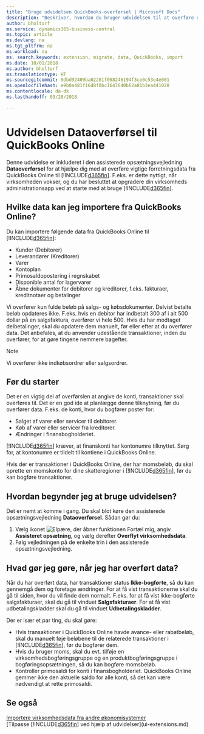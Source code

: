 ```yaml
---
title: "Bruge udvidelsen QuickBooks-overførsel | Microsoft Docs"
description: "Beskriver, hvordan du bruger udvidelsen til at overføre debitorer, kreditorer, varer og konti fra QuickBooks Online til Business Central."
author: bholtorf
ms.service: dynamics365-business-central
ms.topic: article
ms.devlang: na
ms.tgt_pltfrm: na
ms.workload: na
ms. search.keywords: extension, migrate, data, QuickBooks, import
ms.date: 10/01/2018
ms.author: bholtorf
ms.translationtype: HT
ms.sourcegitcommit: 9dbd92409ba02281f008246194f3ce0c53e4e001
ms.openlocfilehash: e9b0a481f16d8f0bc1647640b62a81b3ea441028
ms.contentlocale: da-dk
ms.lasthandoff: 09/28/2018

---
```


# <a name="the-quickbooks-online-data-migration-extension"></a>Udvidelsen Dataoverførsel til QuickBooks Online
Denne udvidelse er inkluderet i den assisterede opsætningsvejledning **Dataoverførsel** for at hjælpe dig med at overføre vigtige forretningsdata fra QuickBooks Online til [!INCLUDE[d365fin](includes/d365fin_md.md)]. F.eks. er dette nyttigt, når virksomheden vokser, og du har besluttet at opgradere din virksomheds administrationsapp ved at starte med at bruge [!INCLUDE[d365fin](includes/d365fin_md.md)].

## <a name="what-data-can-i-import-from-quickbooks-online"></a>Hvilke data kan jeg importere fra QuickBooks Online?
Du kan importere følgende data fra QuickBooks Online til [!INCLUDE[d365fin](includes/d365fin_md.md)]:  

* Kunder (Debitorer)
* Leverandører (Kreditorer)
* Varer
* Kontoplan
* Primosaldopostering i regnskabet
* Disponible antal for lagervarer
* Åbne dokumenter for debitorer og kreditorer, f.eks. fakturaer, kreditnotaer og betalinger

Vi overfører kun fulde beløb på salgs- og købsdokumenter. Delvist betalte beløb opdateres ikke. F.eks. hvis en debitor har indbetalt 300 af i alt 500 dollar på en salgsfaktura, overfører vi hele 500. Hvis du har modtaget delbetalinger, skal du opdatere dem manuelt, før eller efter at du overfører data. Det anbefales, at du anvender udestående transaktioner, inden du overfører, for at gøre tingene nemmere bagefter.

> [!NOTE]  
>   Vi overfører ikke indkøbsordrer eller salgsordrer.

## <a name="before-you-start"></a>Før du starter
Det er en vigtig del af overførslen at angive de konti, transaktioner skal overføres til. Det er en god ide at planlægge denne tilknytning, før du overfører data. F.eks. de konti, hvor du bogfører poster for:  

* Salget af varer eller servicer til debitorer.
* Køb af varer eller servicer fra kreditorer.  
* Ændringer i finansbogholderiet.  

[!INCLUDE[d365fin](includes/d365fin_md.md)] kræver, at finanskonti har kontonumre tilknyttet. Sørg for, at kontonumre er tildelt til kontiene i QuickBooks Online.

Hvis der er transaktioner i QuickBooks Online, der har momsbeløb, du skal oprette en momskonto for dine skatteregioner i [!INCLUDE[d365fin](includes/d365fin_md.md)], før du kan bogføre transaktioner.

## <a name="how-do-i-start-using-the-extension"></a>Hvordan begynder jeg at bruge udvidelsen?
Det er nemt at komme i gang. Du skal blot køre den assisterede opsætningsvejledning **Dataoverførsel**. Sådan gør du:

1. Vælg ikonet ![Elpære, der åbner funktionen Fortæl mig](media/ui-search/search_small.png "Fortæl mig, hvad du vil foretage dig"), angiv **Assisteret opsætning**, og vælg derefter **Overflyt virksomhedsdata**.
2. Følg vejledningen på de enkelte trin i den assisterede opsætningsvejledning.

## <a name="what-do-i-do-after-i-migrate-data"></a>Hvad gør jeg gøre, når jeg har overført data?
Når du har overført data, har transaktioner status **Ikke-bogførte**, så du kan gennemgå dem og foretage ændringer. For at få vist transaktionerne skal du gå til siden, hvor du vil finde dem normalt. F.eks. for at få vist ikke-bogførte salgsfakturaer, skal du gå til vinduet **Salgsfakturaer**. For at få vist udbetalingskladder skal du gå til vinduet **Udbetalingskladder**.   

Der er især et par ting, du skal gøre:

* Hvis transaktioner i QuickBooks Online havde avance- eller rabatbeløb, skal du manuelt føje beløbene til de relaterede transaktioner i [!INCLUDE[d365fin](includes/d365fin_md.md)], før du bogfører dem.
* Hvis du bruger moms, skal du evt. tilføje en virksomhedsbogføringsgruppe og en produktbogføringsgruppe i bogføringsopsætningen, så du kan bogføre momsbeløb.
* Kontroller primosaldi for konti i finansbogholderiet. QuickBooks Online gemmer ikke den aktuelle saldo for alle konti, så det kan være nødvendigt at rette primosaldi.

## <a name="see-also"></a>Se også
[Importere virksomhedsdata fra andre økonomisystemer](across-import-data-configuration-packages.md)  
[Tilpasse [!INCLUDE[d365fin](includes/d365fin_md.md)] ved hjælp af udvidelser](ui-extensions.md)  

